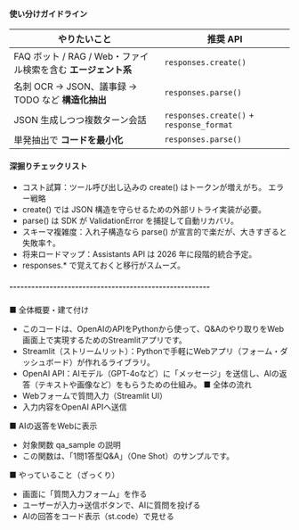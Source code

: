 #### 使い分けガイドライン
| やりたいこと                                    | 推奨 API                                   |
| ----------------------------------------- | ---------------------------------------- |
| FAQ ボット / RAG / Web・ファイル検索を含む **エージェント系** | `responses.create()`                     |
| 名刺 OCR → JSON、議事録 → TODO など **構造化抽出**     | `responses.parse()`                      |
| JSON 生成しつつ複数ターン会話                         | `responses.create()` + `response_format` |
| 単発抽出で **コードを最小化**                         | `responses.parse()`                      |

####  深掘りチェックリスト
- コスト試算：ツール呼び出し込みの create() はトークンが増えがち。
エラー戦略
- create() では JSON 構造を守らせるための外部リトライ実装が必要。
- parse() は SDK が ValidationError を捕捉して自動リカバリ。
- スキーマ複雑度：入れ子構造なら parse() が宣言的で楽だが、大きすぎると失敗率↑。
- 将来ロードマップ：Assistants API は 2026 年に段階的統合予定。
- responses.* で覚えておくと移行がスムーズ。
##### -------------------------------------------------------


■ 全体概要・建て付け
- このコードは、OpenAIのAPIをPythonから使って、Q&Aのやり取りをWeb画面上で実現するためのStreamlitアプリです。
- Streamlit（ストリームリット）：Pythonで手軽にWebアプリ（フォーム・ダッシュボード）が作れるライブラリ。
- OpenAI API：AIモデル（GPT-4oなど）に「メッセージ」を送信し、AIの返答（テキストや画像など）をもらうための仕組み。
■ 全体の流れ
- Webフォームで質問入力（Streamlit UI）
- 入力内容をOpenAI APIへ送信

■ AIの返答をWebに表示
- 対象関数 qa_sample の説明
- この関数は、「1問1答型Q&A」（One Shot）のサンプルです。

■ やっていること（ざっくり）
- 画面に「質問入力フォーム」を作る
- ユーザーが入力→送信ボタンで、AIに質問を投げる
- AIの回答をコード表示（st.code）で見せる
